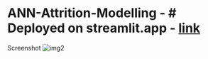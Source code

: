 # ANN-Attrition-Modelling - # Deployed on streamlit.app - [link](https://ANN-Attrition-Modelling-ugb8a3ghf3cg7nywefudrk.streamlit.app/)
Screenshot
![img2](https://github.com/user-attachments/assets/37e2b1a9-4708-464e-96b1-e635279fe974)


